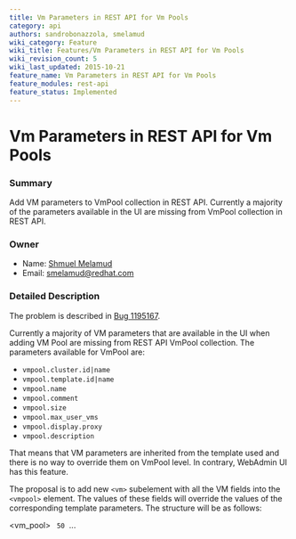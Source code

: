 ```yaml
---
title: Vm Parameters in REST API for Vm Pools
category: api
authors: sandrobonazzola, smelamud
wiki_category: Feature
wiki_title: Features/Vm Parameters in REST API for Vm Pools
wiki_revision_count: 5
wiki_last_updated: 2015-10-21
feature_name: Vm Parameters in REST API for Vm Pools
feature_modules: rest-api
feature_status: Implemented
---
```


# Vm Parameters in REST API for Vm Pools

### Summary

Add VM parameters to VmPool collection in REST API. Currently a majority of the parameters available in the UI are missing from VmPool collection in REST API.

### Owner

*   Name: [Shmuel Melamud](User:smelamud)
*   Email: <smelamud@redhat.com>

### Detailed Description

The problem is described in [Bug 1195167](https://bugzilla.redhat.com/show_bug.cgi?id=1195167).

Currently a majority of VM parameters that are available in the UI when adding VM Pool are missing from REST API VmPool collection. The parameters available for VmPool are:

*   `vmpool.cluster.id|name`
*   `vmpool.template.id|name`
*   `vmpool.name`
*   `vmpool.comment`
*   `vmpool.size`
*   `vmpool.max_user_vms`
*   `vmpool.display.proxy`
*   `vmpool.description`

That means that VM parameters are inherited from the template used and there is no way to override them on VmPool level. In contrary, WebAdmin UI has this feature.

The proposal is to add new `<vm>` subelement with all the VM fields into the `<vmpool>` element. The values of these fields will override the values of the corresponding template parameters. The structure will be as follows:

<vm_pool>
` `<size>`50`</size>
       ...
` `<template id="xxx"/>
` `<vm>
`  `<some_overriden_field_a>`new value`</some_overriden_field_a>
`  `<some_overriden_field_b>`new value 2`</some_overriden_field_b>
` `</vm>
</vm_pool>

<Category:Feature> [Category:oVirt 3.6 Proposed Feature](Category:oVirt 3.6 Proposed Feature) [Category:oVirt 3.6 Feature](Category:oVirt 3.6 Feature)
